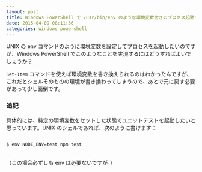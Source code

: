 ```yaml
---
layout: post
title: Windows PowerShell で /usr/bin/env のような環境変数付きのプロセス起動をするには？
date: 2015-04-09 08:11:36
categories: windows powershell
---
```

<!-- {% raw %} -->
<p>UNIX の env コマンドのように環境変数を設定してプロセスを起動したいのですが、Windows PowerShell でこのようなことを実現するにはどうすればよいでしょうか？</p>

<p><code>Set-Item</code> コマンドを使えば環境変数を書き換えられるのはわかったんですが、これだとシェルそのものの環境が書き換わってしまうので、あとで元に戻す必要があって少し面倒です。</p>

<h3>追記</h3>

<p>具体的には、特定の環境変数をセットした状態でユニットテストを起動したいと思っています。UNIX のシェルであれば、次のように書けます：<br>
<code><br>
$ env NODE_ENV=test npm test<br>
</code><br>
（この場合必ずしも env は必要ないですが。）</p>
<!-- {% endraw %} -->
